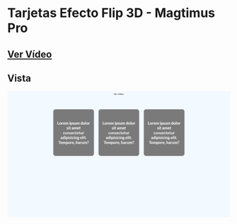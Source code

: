 # Tarjetas Efecto Flip 3D - Magtimus Pro

## [Ver Vídeo](https://youtu.be/7sVoukMGJwE)
## Vista
![View](view.jpg)